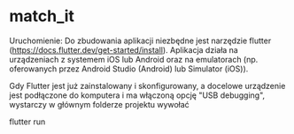 # match_it

Uruchomienie: Do zbudowania aplikacji niezbędne jest narzędzie flutter (https://docs.flutter.dev/get-started/install).
Aplikacja działa na urządzeniach z systemem iOS lub Android oraz na emulatorach (np. oferowanych przez Android Studio (Android) lub Simulator (iOS)).

Gdy Flutter jest już zainstalowany i skonfigurowany, a docelowe urządzenie jest podłączone do komputera i ma włączoną opcję "USB debugging", wystarczy w głównym folderze projektu wywołać

flutter run
